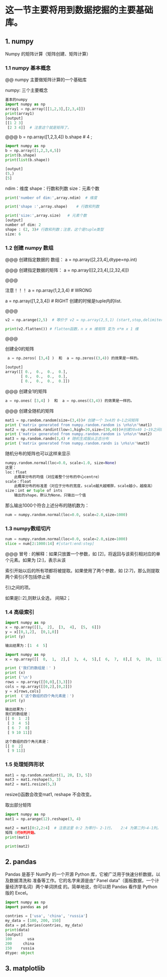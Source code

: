 # 这一节主要将用到数据挖掘的主要基础库。

## 1. numpy 



Numpy 的矩阵计算（矩阵创建、矩阵计算）

### 1.1 numpy 基本概念

@@ numpy 主要做矩阵计算的一个基础库

numpy: 三个主要概念

```Python
基本的numpy
import numpy as np
array1 = np.array([[1,2,3],[2,3,4]]) 
print(array1)
[output]
[[1 2 3]
 [2 3 4]]  # 注意这个就是矩阵了。 
```

@@@
b = np.array([1,2,3,4])
b.shape # 4 ; 

```Python
import numpy as np
b = np.array([1,2,3,4,5])
print(b.shape)
print(list(b.shape))

[output]
(5,)
[5]
```

ndim：维度
shape：行数和列数
size：元素个数

```Python
print('number of dim:',array.ndim)  # 维度

print('shape :',array.shape)    # 行数和列数

print('size:',array.size)   # 元素个数
[output]
number of dim: 2
shape : (2, 3)# 行数和列数；注意，这个是tuple类型
size: 6

```
### 1.2 创建 numpy 数组

@@@
创建指定数据的 数组： a = np.array([2,23,4],dtype=np.int)  

@@@ 
创建指定数据的矩阵：  a = np.array([[2,23,4],[2,32,4]])  

@@@   

注意！！！
a = np.array(1,2,3,4)    # WRONG

a = np.array([1,2,3,4])  # RIGHT 创建的时候是tuple内的list.  



@@@

```Python
v2 = np.arange(2,5)  # 等价于 v2 = np.array(2,5,1) (start,stop,delimiter)

print(v2.flatten()) # flatten函数，n x m 维矩阵 变为 n*m x 1 维
```

@@@

创建全0的矩阵

```Python
 a = np.zeros( [3,4] )  和  a = np.zeros((3,4)) 的效果是一样的。
 
[output]
array([[ 0.,  0.,  0.,  0.],
       [ 0.,  0.,  0.,  0.],
       [ 0.,  0.,  0.,  0.]])
```

@@@
创建全1的矩阵

```Python
a = np.ones( [3,4] )  和  a = np.ones((3,4)) 的效果是一样的。
```

@@@
创建全随机的矩阵

```Python
mat1 = np.random.random(size=(3,4))# 创建一个 3x4的 0~1之间矩阵
print ('matrix generated from numpy.random.random is \n%s\n'%mat1)
mat2 = np.random.randint(low=1,high=20,size=(30,40))#创建30x40 1~19之间的矩阵
print ('matrix generated from numpy.random.random is \n%s\n'%mat2)
mat3 = np.random.randn(3,4) # 随机生成服从正态分布
print ('matrix generated from numpy.random.randn is \n%s\n'%mat3)
```

随机分布的矩阵也可以这样来显示

```Python
numpy.random.normal(loc=0.0, scale=1.0, size=None)
这里：
loc：float
    此概率分布的均值（对应着整个分布的中心centre）
scale：float
    此概率分布的标准差（对应于分布的宽度，scale越大越矮胖，scale越小，越瘦高）
size：int or tuple of ints
    输出的shape，默认为None，只输出一个值

```
那么输出1000个符合上述分布的随机数为：

```Python
num = numpy.random.normal(loc=0.0, scale=2.0,size=1000)
```

### 1.3 numpy数组切片
```Python
num = numpy.random.normal(loc=0.0, scale=2.0,size=1000)
slice = num[2:1000:14] #[start:end:step]
```

@@@
冒号 : 的解释：如果只放置一个参数，如 [2]，将返回与该索引相对应的单个元素。如果为 [2:]，表示从该</br>

索引开始以后的所有项都将被提取。如果使用了两个参数，如 [2:7]，那么则提取两个索引(不包括停止索

引)之间的项。</br>

如果是[::2],则默认全选， 间隔2；

### 1.4 高级索引

```Python
import numpy as np 
x = np.array([[1,  2],  [3,  4],  [5,  6]]) 
y = x[[0,1,2],  [0,1,0]]  
print (y)

输出结果为：[1  4  5]
```

```Python
import numpy as np 
x = np.array([[  0,  1,  2],[  3,  4,  5],[  6,  7,  8],[  9,  10,  11]])  

print ('我们的数组是：' )
print (x)
print ('\n')
rows = np.array([[0,0],[3,3]]) 
cols = np.array([[0,2],[0,2]]) 
y = x[rows,cols]  
print  ('这个数组的四个角元素是：')
print (y)

输出结果为：
我们的数组是：
[[ 0  1  2]
 [ 3  4  5]
 [ 6  7  8]
 [ 9 10 11]]

这个数组的四个角元素是：
[[ 0  2]
 [ 9 11]]
```



### 1.5 处理矩阵形状


```Python
mat1 = np.random.randint(1, 20, [3, 5])
mat3 = mat1.reshape(5, 3)
mat2 = mat1.resize(5,3)
```

resize()函数会改变mat1, reshape 不会改变。

取出部分矩阵

```Python
import numpy as np
mat1 = np.arange(12).reshape(3, 4)

mat2 = mat1[0:2,2:4]  # 注意这里 0:2 为零行~ 2-1行。   2:4 为第二列~4-1列。
矩阵 0行0列开始。
print(mat1)

print(mat2)
```


## 2. pandas

Pandas 是基于 NumPy 的一个开源 Python 库，它被广泛用于快速分析数据，以及数据清洗和
准备等工作。它的名字来源是由“ Panel data”（面板数据，一个计量经济学名词）两个单词拼成
的。简单地说，你可以把 Pandas 看作是 Python 版的 Excel。

```Python
import numpy as np
import pandas as pd

contries = ['usa', 'china', 'russia']
my_data = [100, 200, 150]
data = pd.Series(contries, my_data)
print(data)
[output]
100       usa
200     china
150    russia
dtype: object
```

## 3. matplotlib


